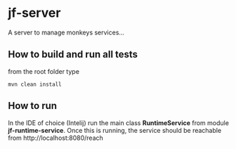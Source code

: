 # jf-server
A server to manage monkeys services...

## How to build and run all tests
from the root folder type

```
mvn clean install
```

## How to run
In the IDE of choice (Intelij) run the main class **RuntimeService** from module **jf-runtime-service**.
Once this is running, the service should be reachable from http://localhost:8080/reach

